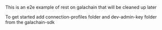 This is an e2e example of rest on galachain that will be cleaned up later

To get started add connection-profiles folder and dev-admin-key folder from the galachain-sdk